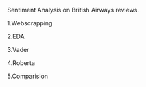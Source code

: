 Sentiment Analysis on British Airways reviews.

1.Webscrapping

2.EDA

3.Vader

4.Roberta

5.Comparision

